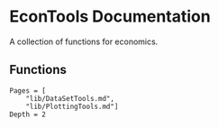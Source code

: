 # EconTools Documentation

A collection of functions for economics.

## Functions

```@contents
Pages = [
    "lib/DataSetTools.md",
    "lib/PlottingTools.md"]
Depth = 2
```
